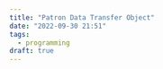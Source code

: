 ```yaml
---
title: "Patron Data Transfer Object"
date: "2022-09-30 21:51"
tags: 
  - programming
draft: true
---
```



